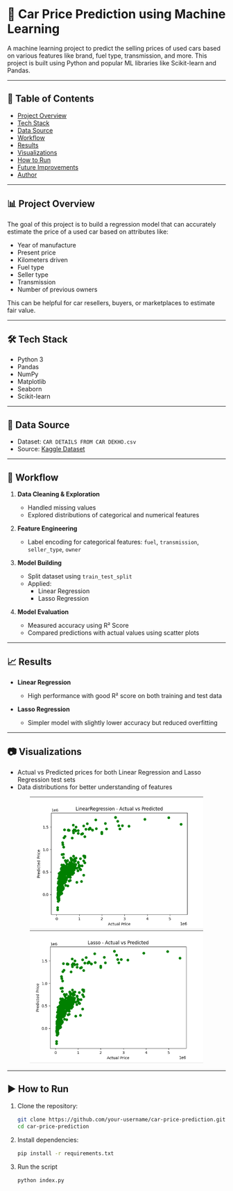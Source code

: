 # 🚗 Car Price Prediction using Machine Learning

A machine learning project to predict the selling prices of used cars based on various features like brand, fuel type, transmission, and more. This project is built using Python and popular ML libraries like Scikit-learn and Pandas.

---

## 📌 Table of Contents

- [Project Overview](#project-overview)
- [Tech Stack](#tech-stack)
- [Data Source](#data-source)
- [Workflow](#workflow)
- [Results](#results)
- [Visualizations](#visualizations)
- [How to Run](#how-to-run)
- [Future Improvements](#future-improvements)
- [Author](#author)

---

## 📊 Project Overview

The goal of this project is to build a regression model that can accurately estimate the price of a used car based on attributes like:

- Year of manufacture
- Present price
- Kilometers driven
- Fuel type
- Seller type
- Transmission
- Number of previous owners

This can be helpful for car resellers, buyers, or marketplaces to estimate fair value.

---

## 🛠 Tech Stack

- Python 3
- Pandas
- NumPy
- Matplotlib
- Seaborn
- Scikit-learn

---

## 📂 Data Source

- Dataset: `CAR DETAILS FROM CAR DEKHO.csv`
- Source: [Kaggle Dataset](https://www.kaggle.com/datasets/)

---

## 🔄 Workflow

1. **Data Cleaning & Exploration**
   - Handled missing values
   - Explored distributions of categorical and numerical features

2. **Feature Engineering**
   - Label encoding for categorical features: `fuel`, `transmission`, `seller_type`, `owner`

3. **Model Building**
   - Split dataset using `train_test_split`
   - Applied:
     - Linear Regression
     - Lasso Regression

4. **Model Evaluation**
   - Measured accuracy using R² Score
   - Compared predictions with actual values using scatter plots

---

## 📈 Results

- **Linear Regression**
  - High performance with good R² score on both training and test data

- **Lasso Regression**
  - Simpler model with slightly lower accuracy but reduced overfitting

---

## 📷 Visualizations

- Actual vs Predicted prices for both Linear Regression and Lasso Regression test sets
- Data distributions for better understanding of features

<p align="center">
  <img src="screenshots/Linear_Regression_test.png" width="400"/> 
  <img src="screenshots/Lasso_test.png" width="400"/> 
</p>

---

## ▶️ How to Run

1. Clone the repository:
   ```bash
   git clone https://github.com/your-username/car-price-prediction.git
   cd car-price-prediction

2. Install dependencies:
    ```bash
    pip install -r requirements.txt

3. Run the script
    ```bash
    python index.py

